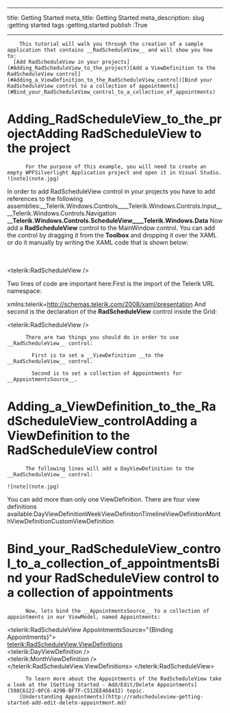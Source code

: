 ___
title: Getting Started
meta_title: Getting Started
meta_description: 
slug :getting started
tags :getting,started
publish :True
___



        This tutorial will walk you through the creation of a sample application that contains __RadScheduleView__ and will show you how to:
      [Add RadScheduleView in your projects](#Adding_RadScheduleView_to_the_project)[Add a ViewDefinition to the RadScheduleView control](#Adding_a_ViewDefinition_to_the_RadScheduleView_control)[Bind your RadScheduleView control to a collection of appointments](#Bind_your_RadScheduleView_control_to_a_collection_of_appointments)



# Adding_RadScheduleView_to_the_projectAdding RadScheduleView to the project


          For the purpose of this example, you will need to create an empty WPFSilverlight Application project and open it in Visual Studio.
    ![note](note.jpg)
    	



In order to add RadScheduleView control in your projects you have to add references to the following assemblies:__Telerik.Windows.Controls____Telerik.Windows.Controls.Input____Telerik.Windows.Controls.Navigation ____Telerik.Windows.Controls.ScheduleView____Telerik.Windows.Data__
            Now add a __RadScheduleView__ control to the MainWindow control. You can add the control by dragging it from the __Toolbox__ and dropping it over the XAML or do it manually by writing the XAML code that is shown below:
          
<Window x:Class="GettingStarted.MainWindow"         
 xmlns="http://schemas.microsoft.com/winfx/2006/xaml/presentation"         
 xmlns:x="http://schemas.microsoft.com/winfx/2006/xaml"         
 xmlns:telerik="http://schemas.telerik.com/2008/xaml/presentation"         
 Title="MainWindow" Height="350" Width="790">     
 <Grid>           
  <telerik:RadScheduleView />     
 </Grid>
</Window>



Two lines of code are important here:First is the import of the Telerik URL namespace:
          


xmlns:telerik=http://schemas.telerik.com/2008/xaml/presentation
            And second is the declaration of the __RadScheduleView__ control inside the Grid:
          
<telerik:RadScheduleView />


          There are two things you should do in order to use __RadScheduleView__ control:
        
            First is to set a __ViewDefinition __to the __RadScheduleView__ control.
          
            Second is to set a collection of Appointments for __AppointmentsSource__.
          

# Adding_a_ViewDefinition_to_the_RadScheduleView_controlAdding a ViewDefinition to the RadScheduleView control


          The following lines will add a DayViewDefinition to the __RadScheduleView__ control:
        
    ![note](note.jpg)
    	



You can add more than only one ViewDefinition. There are four view definitions available:DayViewDefinitionWeekViewDefinitionTimelineViewDefinitionMonthViewDefinitionCustomViewDefinition

# Bind_your_RadScheduleView_control_to_a_collection_of_appointmentsBind your RadScheduleView control to a collection of appointments


          Now, lets bind the __AppointmentsSource__ to a collection of appointments in our ViewModel, named Appointments:
        
<telerik:RadScheduleView AppointmentsSource="{Binding Appointments}">             
 <telerik:RadScheduleView.ViewDefinitions>                  
  <telerik:DayViewDefinition />                  
  <telerik:MonthViewDefinition />             
 </telerik:RadScheduleView.ViewDefinitions>
</telerik:RadScheduleView>




          To learn more about the Appointments of the RadScheduleView take a look at the [Getting Started - Add/Edit/Delete Appointments](598C6122-0FC6-429B-BF7F-C512EE468432) topic.
        [Understanding Appointments](http://radscheduleview-getting-started-add-edit-delete-appointment.md)
